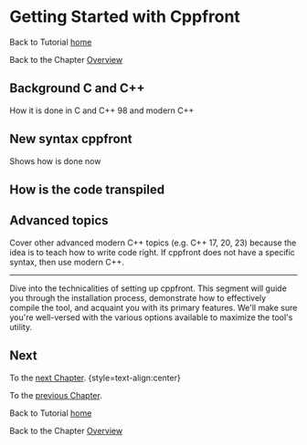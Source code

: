 # Getting Started with Cppfront


Back to Tutorial [home](../readme.md)

Back to the Chapter [Overview](Overview.md)

## Background C and C++

How it is done in C and C++ 98 and modern C++

## New syntax cppfront

Shows how is done now


## How is the code transpiled

## Advanced topics

Cover other advanced modern C++ topics (e.g. C++ 17, 20, 23) because the idea is to teach how to write code right.
If cppfront does not have a specific syntax, then use modern C++.

---

Dive into the technicalities of setting up cppfront. This segment will guide you through the installation process, demonstrate how to effectively compile the tool, and acquaint you with its primary features. We'll make sure you're well-versed with the various options available to maximize the tool's utility.

## Next

To the [next Chapter](Key_features.md). {style=text-align:center}

To the [previous Chapter](Introduction_Cppfront_Language.md).

Back to Tutorial [home](../readme.md)

Back to the Chapter [Overview](Overview.md)
